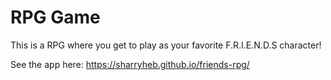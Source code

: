 # RPG Game

This is a RPG where you get to play as your favorite F.R.I.E.N.D.S character! 

See the app here: https://sharryheb.github.io/friends-rpg/


